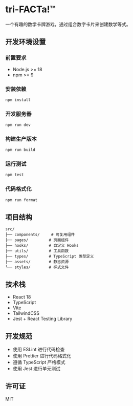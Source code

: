 # tri-FACTa!™

一个有趣的数学卡牌游戏，通过组合数字卡片来创建数学等式。

## 开发环境设置

### 前置要求

- Node.js >= 18
- npm >= 9

### 安装依赖

```bash
npm install
```

### 开发服务器

```bash
npm run dev
```

### 构建生产版本

```bash
npm run build
```

### 运行测试

```bash
npm test
```

### 代码格式化

```bash
npm run format
```

## 项目结构

```
src/
├── components/     # 可复用组件
├── pages/         # 页面组件
├── hooks/         # 自定义 Hooks
├── utils/         # 工具函数
├── types/         # TypeScript 类型定义
├── assets/        # 静态资源
└── styles/        # 样式文件
```

## 技术栈

- React 18
- TypeScript
- Vite
- TailwindCSS
- Jest + React Testing Library

## 开发规范

- 使用 ESLint 进行代码检查
- 使用 Prettier 进行代码格式化
- 遵循 TypeScript 严格模式
- 使用 Jest 进行单元测试

## 许可证

MIT
